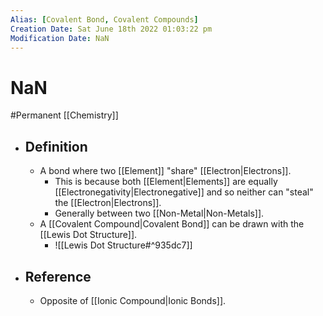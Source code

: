 ```yaml
---
Alias: [Covalent Bond, Covalent Compounds]
Creation Date: Sat June 18th 2022 01:03:22 pm 
Modification Date: NaN
---
```

# NaN
#Permanent [[Chemistry]]

- ## Definition
	- A bond where two [[Element]] "share" [[Electron|Electrons]].
		- This is because both [[Element|Elements]] are equally [[Electronegativity|Electronegative]] and so neither can "steal" the [[Electron|Electrons]].
		- Generally between two [[Non-Metal|Non-Metals]].
	- A [[Covalent Compound|Covalent Bond]] can be drawn with the [[Lewis Dot Structure]].
		- ![[Lewis Dot Structure#^935dc7]]
- ## Reference
	- Opposite of [[Ionic Compound|Ionic Bonds]].